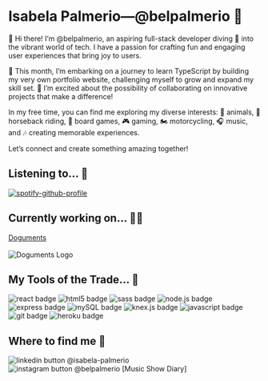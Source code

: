 # Isabela Palmerio—@belpalmerio 🦔

👋 Hi there! I’m @belpalmerio, an aspiring full-stack developer diving 🤿 into the vibrant world of tech. I have a passion for crafting fun and engaging user experiences that bring joy to users.

🌱 This month, I’m embarking on a journey to learn TypeScript by building my very own portfolio website, challenging myself to grow and expand my skill set. 💞 I’m excited about the possibility of collaborating on innovative projects that make a difference!

In my free time, you can find me exploring my diverse interests: 🐶 animals, 🐎 horseback riding, 🎲 board games, 🎮 gaming, 🏍️ motorcycling, 🎧 music, and 🎶 creating memorable experiences.

Let’s connect and create something amazing together!

## Listening to... 🎸

[![spotify-github-profile](https://spotify-github-profile.kittinanx.com/api/view?uid=jx4rn783jx6n4a2d3s6hpfo8f&cover_image=true&theme=default&show_offline=false&background_color=121212&interchange=false&bar_color=53b14f&bar_color_cover=false)](https://github.com/kittinan/spotify-github-profile)

## Currently working on... 👷‍♀️

[Doguments](https://github.com/belpalmerio/isabela-palmerio-doguments)
<br /> 
<br /> 
  <img src="https://github.com/user-attachments/assets/b1b37c48-a3d7-45f5-b70c-58538bd69040" alt="Doguments Logo" />


## My Tools of the Trade... 🧰

![react badge](https://img.shields.io/badge/React%20-%20%2361DAFB?style=flat-square&logo=react&logoColor=white
)
![html5 badge](https://img.shields.io/badge/HTML5%20-%20%23E34F26?style=flat-square&logo=html5&logoColor=white
)
![sass badge](https://img.shields.io/badge/Sass%20-%20%23CC6699?style=flat-square&logo=sass&logoColor=white
)
![node.js badge](https://img.shields.io/badge/Node.js%20-%20%235FA04E?style=flat-square&logo=nodedotjs&logoColor=white
)
![express badge](https://img.shields.io/badge/Express%20-%20black?style=flat-square&logo=express&logoColor=white&color=black
)
![mySQL badge](https://img.shields.io/badge/MySQL%20-%20%234479A1?style=flat-square&logo=mysql&logoColor=white
)
![knex.js badge](https://img.shields.io/badge/Knex.js%20-%20%23D26B38?style=flat-square&logo=knexdotjs&logoColor=white
)
![javascript badge](https://img.shields.io/badge/JavaScript%20-%20black?style=flat-square&logo=javascript&logoColor=%23F7DF1E&color=black
)
![git badge](https://img.shields.io/badge/Git%20-%20%23F05032?style=flat-square&logo=git&logoColor=white
)
![heroku badge](https://img.shields.io/badge/Heroku%20-%20%23430098?style=flat-square&logo=heroku&logoColor=white
)

## Where to find me 📍

![linkedin button](https://img.shields.io/badge/LinkedIn-%230A66C2?style=flat-square&logo=linkedin&logoColor=white&link=https%3A%2F%2Fwww.linkedin.com%2Fin%2Fisabela-palmerio%2F
) @isabela-palmerio </br>
![instagram button](https://img.shields.io/badge/Instagram%20-%20%23E4405F?style=flat-square&logo=instagram&logoColor=white&link=https%3A%2F%2Fwww.instagram.com%2Fbelpalmerio%2F
) @belpalmerio [Music Show Diary]
